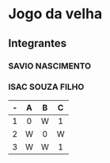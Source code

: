# Jogo da velha
## Integrantes
### SAVIO NASCIMENTO
### ISAC SOUZA FILHO

| -  |  A     | B     | C     |
| -- | :---:  | :---: | :---: |
| 1  | 0      | W     | 1    |
| 2  | W      | 0     | W     |
| 3  | W      | W     | 1     |